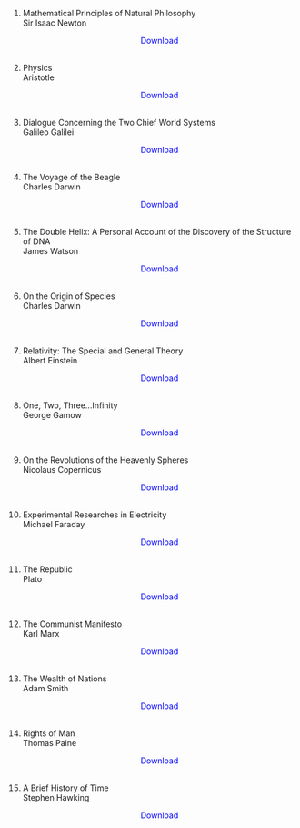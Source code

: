 1. Mathematical Principles of Natural Philosophy</br>
                Sir Isaac Newton</br>
                <a href="https://github.com/manjunath5496/Algorithm-Books/blob/master/pdf1.pdf" target="_blank" style="text-decoration:none"> <font color="blue"> <center> Download</center></font> </a></br>
                
2. Physics</br>
                Aristotle</br>
                <a href="https://github.com/manjunath5496/Algorithm-Books/blob/master/pdf5.pdf" target="_blank" style="text-decoration:none"> <font color="blue"> <center> Download</center></font> </a></br>
                
3. Dialogue Concerning the Two Chief World Systems</br>
               Galileo Galilei</br>
                <a href="https://github.com/manjunath5496/Algorithm-Books/blob/master/pdf6.pdf" target="_blank" style="text-decoration:none"> <font color="blue"> <center> Download</center></font> </a></br>
                
4.  The Voyage of the Beagle</br>
                Charles Darwin</br>
                <a href="https://github.com/manjunath5496/Algorithm-Books/blob/master/pdf7.pdf" target="_blank" style="text-decoration:none"> <font color="blue"> <center> Download</center></font> </a></br>
                
5.  The Double Helix: A Personal Account of the Discovery of the Structure of DNA</br>
                James Watson</br>
                <a href="https://github.com/manjunath5496/Algorithm-Books/blob/master/pdf8.pdf" target="_blank" style="text-decoration:none"> <font color="blue"> <center> Download</center></font> </a></br>
                
6.  On the Origin of Species</br>
               Charles Darwin</br>
                <a href="https://github.com/manjunath5496/Algorithm-Books/blob/master/pdf10.pdf" target="_blank" style="text-decoration:none"> <font color="blue"> <center> Download</center></font> </a></br>
                
7. Relativity: The Special and General Theory</br>
               Albert Einstein</br>
                <a href="https://github.com/manjunath5496/Algorithm-Books/blob/master/pdf34.pdf" target="_blank" style="text-decoration:none"> <font color="blue"> <center> Download</center></font> </a></br>
                
     
8. One, Two, Three...Infinity</br>
                George Gamow</br>
                <a href="https://github.com/manjunath5496/Algorithm-Books/blob/master/pdf37.pdf" target="_blank" style="text-decoration:none"> <font color="blue"> <center> Download</center></font> </a></br>
                
9. On the Revolutions of the Heavenly Spheres</br>
                 Nicolaus Copernicus</br>
                <a href="https://github.com/manjunath5496/Algorithm-Books/blob/master/r1.pdf" target="_blank" style="text-decoration:none"> <font color="blue"> <center> Download</center></font> </a></br>
                
10. Experimental Researches in Electricity</br>
                Michael Faraday</br>
                <a href="https://github.com/manjunath5496/Algorithm-Books/blob/master/f1.pdf" target="_blank" style="text-decoration:none"> <font color="blue"> <center> Download</center></font> </a></br>
                
                
11.  The Republic</br>
               Plato</br>
                <a href="https://github.com/manjunath5496/Algorithm-Books/blob/master/pdf046.pdf" target="_blank" style="text-decoration:none"> <font color="blue"> <center> Download</center></font> </a></br>
                
12. The Communist Manifesto</br>
               Karl Marx</br>
                <a href="https://github.com/manjunath5496/Algorithm-Books/blob/master/pdf044.pdf" target="_blank" style="text-decoration:none"> <font color="blue"> <center> Download</center></font> </a></br>
                
     
13. The Wealth of Nations</br>
                Adam Smith</br>
                <a href="https://github.com/manjunath5496/Algorithm-Books/blob/master/as1.pdf" target="_blank" style="text-decoration:none"> <font color="blue"> <center> Download</center></font> </a></br>
                
14. Rights of Man</br>
                 Thomas Paine</br>
                <a href="https://github.com/manjunath5496/Algorithm-Books/blob/master/pdf052.pdf" target="_blank" style="text-decoration:none"> <font color="blue"> <center> Download</center></font> </a></br>
                
15. A Brief History of Time</br>
               Stephen Hawking</br>
                <a href="https://github.com/manjunath5496/Algorithm-Books/blob/master/sh1.pdf" target="_blank" style="text-decoration:none"> <font color="blue"> <center> Download</center></font> </a></br>                
                
                
                
                
                
                
                
                
